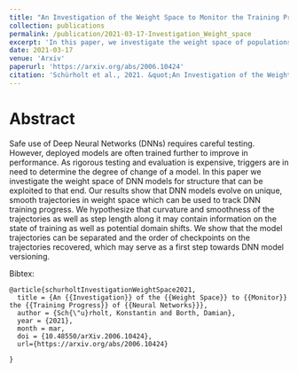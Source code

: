 ```yaml
---
title: "An Investigation of the Weight Space to Monitor the Training Progress of Neural Networks"
collection: publications
permalink: /publication/2021-03-17-Investigation_Weight_space
excerpt: 'In this paper, we investigate the weight space of populations of Neural Networks.'
date: 2021-03-17
venue: 'Arxiv'
paperurl: 'https://arxiv.org/abs/2006.10424'
citation: 'Schürholt et al., 2021. &quot;An Investigation of the Weight Space to Monitor the Training Progress of Neural Networks.&quot; <i>Arxiv</i> 2021.'
---
```



Abstract 
=====

Safe use of Deep Neural Networks (DNNs) requires careful testing. However, deployed models are often trained further to improve in performance. As rigorous testing and evaluation is expensive, triggers are in need to determine the degree of change of a model. In this paper we investigate the weight space of DNN models for structure that can be exploited to that end. Our results show that DNN models evolve on unique, smooth trajectories in weight space which can be used to track DNN training progress. We hypothesize that curvature and smoothness of the trajectories as well as step length along it may contain information on the state of training as well as potential domain shifts. We show that the model trajectories can be separated and the order of checkpoints on the trajectories recovered, which may serve as a first step towards DNN model versioning.


Bibtex: 
```
@article{schurholtInvestigationWeightSpace2021,
  title = {An {{Investigation}} of the {{Weight Space}} to {{Monitor}} the {{Training Progress}} of {{Neural Networks}}},
  author = {Sch{\"u}rholt, Konstantin and Borth, Damian},
  year = {2021},
  month = mar,
  doi = {10.48550/arXiv.2006.10424},
  url={https://arxiv.org/abs/2006.10424}

}
```